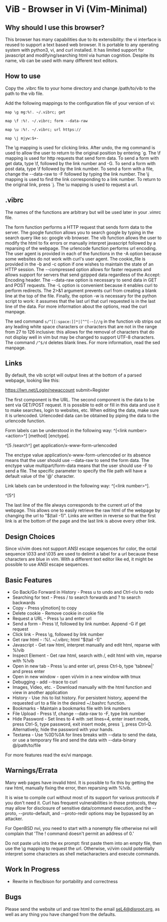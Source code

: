 ViB - Browser in Vi (Vim-Minimal)
=================================

Why should I use this browser?
------------------------------

This browser has many capabilities due to its extensibility: the vi interface is reused to support a text based web browser. It is portable to any operating system with python3, vi, and curl installed. It has limited support for javascript and modifying/searching html via human cognition. Despite its name, vib can be used with many different text editors.

How to use
----------
Copy the .vibrc file to your home directory and change /path/to/vib to the path to the vib file.

Add the following mappings to the configuration file of your version of vi:

	map \g mg:%!. ~/.vibrc; get 

	map \f :%!. ~/.vibrc; form --data-raw 

	map \u :%!. ~/.vibrc; url https://

	map \j mjyw:$+-

The \g mapping is used for clicking links. After undo, the mg command is used to allow the user to return to the original position by entering \`g. The \f mapping is used for http requests that send form data. To send a form with get data, type \f, followed by the link number and -G. To send a form with post data, type \f followed by the link number. To send a form with a file, change the --data-raw to -F followed by typing the link number. The \j mapping is used to find the link corresponding to a link number. To return to the original link, press \`j. The \u mapping is used to request a url.

.vibrc
------
The names of the functions are arbitrary but will be used later in your .vimrc file. 

The form function performs a HTTP request that sends form data to the server. The google function allows you to search google by typing in the search query like so: google vib browser. The vib function allows the user to modify the html to fix errors or manually interpret javascript followed by a reparsing of the webpage. The urlencode function performs url encoding. The user agent is provided in each of the functions in the -A option because some websites do not work with curl's user agent. The cookie_file is provided in the -b and -c option if one wishes to maintain the state of an HTTP session. The --compressed option allows for faster requests and allows support for servers that send gzipped data regardless of the Accept: Encoding header. The --data-raw option is necessary to send data in GET and POST requests. The -L option is convenient because it enables curl to perform redirects. The 2>&1 argument prevents curl from creating a blank line at the top of the file. Finally, the option -w is necessary for the python script to work: it assumes that the last url that curl requested is in the last line of the data. For more information about the options, read the curl manpage. 

The sed command `s/^[[:space:]]*|[^^[-~]//g` in the function vib strips out any leading white space characters or characters that are not in the range from 27 to 126 inclusive: this allows for the removal of characters that do not display well in vim but may be changed to support UTF-8 characters. The command `/^$/d` deletes blank lines. For more information, read the sed manpage. 

Links
-----
By default, the vib script will output lines at the bottom of a parsed webpage, looking like this:

https://lwn.net/Login/newaccount submit=Register

The first component is the URL. The second component is the data to be sent via GET/POST request. It is possible to edit or fill in this data and use it to make searches, login to websites, etc. When editing the data, make sure it is urlencoded. Urlencoded data can be obtained by piping the data to the urlencode function.

Form labels can be understood in the following way: ^[\<link number\> \<action\>^] [method] [enctype].

^[5 /search^] get application/x-www-form-urlencoded

The enctype value application/x-www-form-urlencoded or its absence means that the user should use --data-raw to send the form data. The enctype value multipart/form-data means that the user should use -F to send a file. The specific parameter to specify the file path will have a default value of the '@' character. 

Link labels can be understood in the following way: ^[\<link number\>^].

^[5^]

The last line of the file always corresponds to the current url of the webpage. This allows one to easily retrieve the raw html of the webpage by changing the url to "$(tail -1)". Links are written in reverse so that the first link is at the bottom of the page and the last link is above every other link.

Design Choices
--------------
Since vi/vim does not support ANSI escape sequences for color, the octal sequence \033 and \035 are used to delimit a label for a url because these characters are blue in vim. With a different text editor like ed, it might be possible to use ANSI escape sequences.

Basic Features
--------------
- Go Back/Go Forward in History - Press u to undo and Ctrl-r/u to redo
- Searching for text - Press / to search forwards and ? to search backwards
- Copy - Press y[motion] to copy
- Delete cookie - Remove cookie in cookie file
- Request a URL - Press \u and enter url
- Send a form - Press \f, followed by link number. Append -G if get request
- Click link - Press \g, followed by link number
- Get raw html - :%!. ~/.vibrc; html "$(tail -1)"
- Javascript - Get raw html, interpret manually and edit html, reparse with %!vib
- Inspect Element - Get raw html, search with /, edit html with vim, reparse with %!vib
- Open in new tab - Press \u and enter url, press Ctrl-b, type 'tabnew|' and press enter
- Open in new window - open vi/vim in a new window with tmux
- Debugging - add --trace to curl
- Images, Video, etc. - Download manually with the html function and view in another application
- History - Use :his to list history. For persistent history, append the requested url to a file in the desired ~/.bashrc function.
- Bookmarks - Maintain a bookmarks file with link numbers
- File Upload - Press \f, change --data-raw to -F, type link number
- Hide Password - Set lines to 4 with :set lines=4, enter insert mode, press Ctrl-S, type password, exit insert mode, press `j, press Ctrl-Q. Alternatively, hide the password with your hands.
- Textarea - Use %0D%0A for lines breaks with --data to send the data, or use a temporary file and send the data with --data-binary @/path/to/file

For more features read the ex/vi manpage.

Warnings/Errata
---------------
Many web pages have invalid html. It is possible to fix this by getting the raw html, manually fixing the error, then reparsing with %!vib.

It is wise to compile curl without most of its support for various protocols if you don't need it. Curl has frequent vulnerabilities in those protocols, they may allow for disclosure of sensitive data/command execution, and the --proto, --proto-default, and --proto-redir options may be bypassed by an attacker.

For OpenBSD nvi, you need to start with a nonempty file otherwise nvi will complain that 'The ! command doesn't permit an address of 0.'

Do not paste urls into the ex prompt: first paste them into an empty file, then use the \g mapping to request the url. Otherwise, vi/vim could potentially interpret some characters as shell metacharacters and execute commands.

Work In Progress
----------------
- Rewrite in flex/bison for portability and correctness

Bugs
----
Please send the website url and raw html to the email seL4@disroot.org, as well as any thing you have changed from the defaults.
